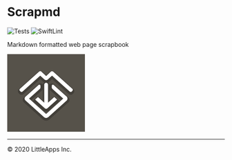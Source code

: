 # Scrapmd

![Tests](https://github.com/scrapmd/scrapmd/workflows/Tests/badge.svg)
![SwiftLint](https://github.com/scrapmd/scrapmd/workflows/SwiftLint/badge.svg)

Markdown formatted web page scrapbook

![](Scrapmd/Assets.xcassets/AppIcon.appiconset/Icon-App-60x60@3x.png)


----

&copy; 2020 LittleApps Inc.
